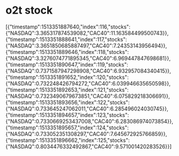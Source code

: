 # o2t stock


[{"timestamp":1513351887640,"index":116,"stocks":{"NASDAQ":3.365317874539082,"CAC40":11.163584499500743}},{"timestamp":1513351888641,"index":117,"stocks":{"NASDAQ":3.3651850685887497,"CAC40":7.24353143956494}},{"timestamp":1513351889646,"index":118,"stocks":{"NASDAQ":3.3276074771895345,"CAC40":6.969447847698681}},{"timestamp":1513351890647,"index":119,"stocks":{"NASDAQ":0.7371587947298908,"CAC40":6.932957084340415}},{"timestamp":1513351891652,"index":120,"stocks":{"NASDAQ":0.732248426794272,"CAC40":6.039946635650598}},{"timestamp":1513351892653,"index":121,"stocks":{"NASDAQ":0.7323490679673851,"CAC40":6.075829218306691}},{"timestamp":1513351893656,"index":122,"stocks":{"NASDAQ":0.733645247062011,"CAC40":6.285496024030745}},{"timestamp":1513351894657,"index":123,"stocks":{"NASDAQ":0.7330669253437008,"CAC40":6.283086974073854}},{"timestamp":1513351895657,"index":124,"stocks":{"NASDAQ":0.733052351308297,"CAC40":7.645672925766859}},{"timestamp":1513351896662,"index":125,"stocks":{"NASDAQ":0.8034476332492867,"CAC40":9.571001420283526}}]
